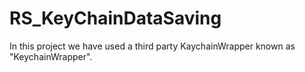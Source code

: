 # RS_KeyChainDataSaving

In this project we have used a third party KaychainWrapper known as "KeychainWrapper".
